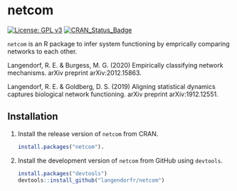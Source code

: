 # netcom

[![License: GPL v3](https://img.shields.io/badge/License-GPL%20v3-blue.svg)](http://www.gnu.org/licenses/gpl-3.0)
[![CRAN_Status_Badge](http://www.r-pkg.org/badges/version/netcom)](https://cran.r-project.org/package=netcom)

`netcom` is an R package to infer system functioning by emprically comparing networks to each other.

Langendorf, R. E. & Burgess, M. G. (2020) Empirically classifying network mechanisms. arXiv preprint arXiv:2012.15863.

Langendorf, R. E. & Goldberg, D. S. (2019) Aligning statistical dynamics captures biological network functioning. arXiv preprint arXiv:1912.12551.

## Installation

1. Install the release version of `netcom` from CRAN.

   ```R
   install.packages("netcom").
   ```

2. Install the development version of `netcom` from GitHub using `devtools`.
   ```R
   install.packages("devtools")
   devtools::install_github("langendorfr/netcom")
   ```
